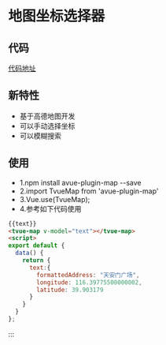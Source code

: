 # 地图坐标选择器

## 代码
[代码地址](https://gitee.com/smallweigit/avue-plugin-map)

## 新特性
- 基于高德地图开发
- 可以手动选择坐标
- 可以模糊搜索

## 使用
- 1.npm install avue-plugin-map --save
- 2.import TvueMap from 'avue-plugin-map'
- 3.Vue.use(TvueMap);
- 4.参考如下代码使用

<Map></Map>

```html
{{text}}
<tvue-map v-model="text"></tvue-map>
<script>
export default {
  data() {
    return {
      text:{
        formattedAddress: "天安门广场", 
        longitude: 116.39775500000002, 
        latitude: 39.903179
      }
    }
  }
};

```
:::


